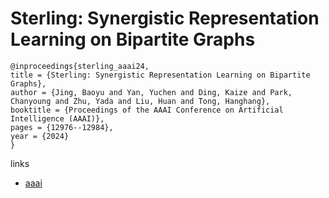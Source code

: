 # Sterling: Synergistic Representation Learning on Bipartite Graphs

```
@inproceedings{sterling_aaai24,
title = {Sterling: Synergistic Representation Learning on Bipartite Graphs},
author = {Jing, Baoyu and Yan, Yuchen and Ding, Kaize and Park, Chanyoung and Zhu, Yada and Liu, Huan and Tong, Hanghang},
booktitle = {Proceedings of the AAAI Conference on Artificial Intelligence (AAAI)},
pages = {12976--12984},
year = {2024}
}
```

links
- [aaai](https://ojs.aaai.org/index.php/AAAI/article/view/29195)
